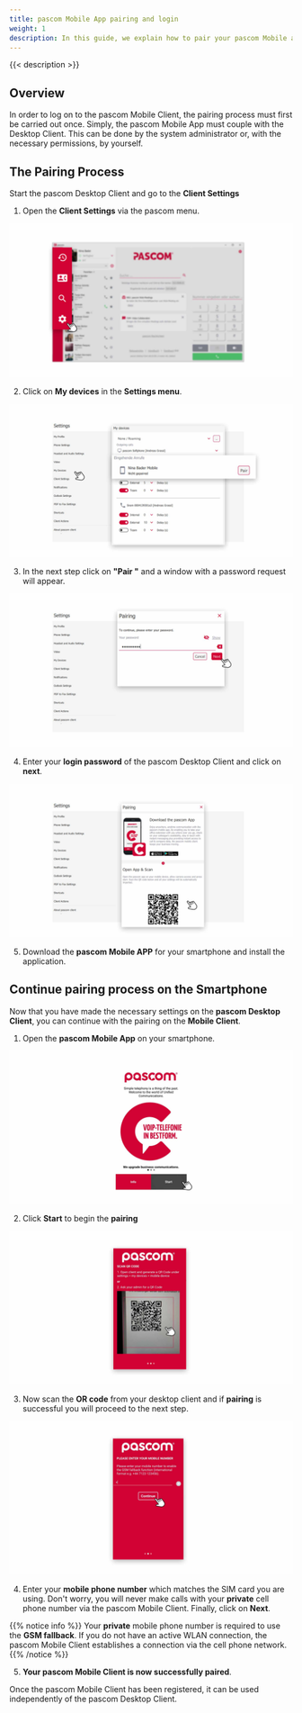 ```yaml
---
title: pascom Mobile App pairing and login
weight: 1
description: In this guide, we explain how to pair your pascom Mobile app using the pascom desktop client.
---
```


 
{{< description >}}



## Overview

In order to log on to the pascom Mobile Client, the pairing process must first be carried out once. Simply, the pascom Mobile App must couple with the Desktop Client. This can be done by the system administrator or, with the necessary permissions, by yourself.


## The Pairing Process

Start the pascom Desktop Client and go to the **Client Settings**

1. Open the **Client Settings** via the pascom menu.


![Open Client Settings](open_clientsettings.jpg)
</br>

2. Click on **My devices** in the **Settings menu**.


![Start pairing Process](settings_pair.en.jpg)
</br>

3. In the next step click on **"Pair "** and a window with a password request will appear.

![Passwor request](settings_pair_password.en.jpg)
</br>

4. Enter your **login password** of the pascom Desktop Client and click on **next**.

![QR-Code for pairing](settings_pair_code.en.jpg)
</br>


5. Download the **pascom Mobile APP** for your smartphone and install the application. 

## Continue pairing process on the Smartphone

Now that you have made the necessary settings on the **pascom Desktop Client**, you can continue with the pairing on the **Mobile Client**.

1. Open the **pascom Mobile App** on your smartphone.


![Start Mobile Client](mobile-start.en.jpg)
</br>

2. Click **Start** to begin the **pairing**

![Scan the QR-Code](mobile-scancode.jpg)
</br>

3. Now scan the **OR code** from your desktop client and if **pairing** is successful you will proceed to the next step.

![Enter your mobile number](mobile-mobilenumber.en.jpg)
</br>

4. Enter your **mobile phone number** which matches the SIM card you are using. Don't worry, you will never make calls with your **private** cell phone number via the pascom Mobile Client. Finally, click on **Next**.

{{% notice info %}}
Your **private** mobile phone number is required to use the **GSM fallback**. If you do not have an active WLAN connection, the pascom Mobile Client establishes a connection via the cell phone network. 
{{% /notice %}}

5. **Your pascom Mobile Client is now successfully paired**.

Once the pascom Mobile Client has been registered, it can be used independently of the pascom Desktop Client.

<br />



